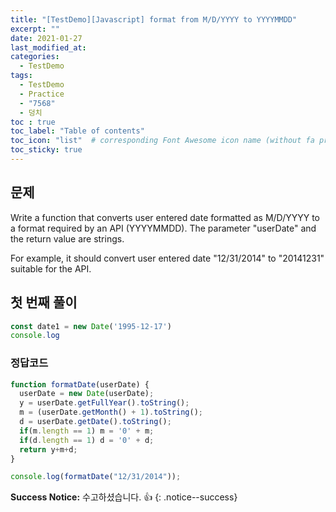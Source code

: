 ```yaml
---
title: "[TestDemo][Javascript] format from M/D/YYYY to YYYYMMDD"
excerpt: ""
date: 2021-01-27
last_modified_at:
categories:
  - TestDemo
tags:
  - TestDemo
  - Practice
  - "7568"
  - 덩치
toc : true
toc_label: "Table of contents"
toc_icon: "list"  # corresponding Font Awesome icon name (without fa prefix)
toc_sticky: true
---
```


## 문제

Write a function that converts user entered date formatted as M/D/YYYY to a format required by an API (YYYYMMDD). The parameter "userDate" and the return value are strings.

For example, it should convert user entered date "12/31/2014" to "20141231" suitable for the API.

## 첫 번째 풀이

```javascript
const date1 = new Date('1995-12-17')
console.log
```

### 정답코드  

```javascript
function formatDate(userDate) {
  userDate = new Date(userDate);
  y = userDate.getFullYear().toString();
  m = (userDate.getMonth() + 1).toString();
  d = userDate.getDate().toString();
  if(m.length == 1) m = '0' + m;
  if(d.length == 1) d = '0' + d;
  return y+m+d;
}

console.log(formatDate("12/31/2014"));
```

**Success Notice:**
수고하셨습니다. :+1:
{: .notice--success}